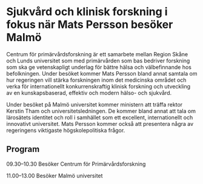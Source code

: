 # Sjukvård och klinisk forskning i fokus när Mats Persson besöker Malmö

Centrum för primärvårdsforskning är ett samarbete mellan Region Skåne och Lunds universitet som med primärvården som bas bedriver forskning som ska ge vetenskapligt underlag för bättre hälsa och välbefinnande hos befolkningen. Under besöket kommer Mats Persson bland annat samtala om hur regeringen vill stärka forskningen inom det medicinska området och verka för internationellt konkurrenskraftig klinisk forskning och utveckling av en kunskapsbaserad, effektiv och modern hälso\- och sjukvård.

Under besöket på Malmö universitet kommer ministern att träffa rektor Kerstin Tham och universitetsledningen. De kommer bland annat att tala om lärosätets identitet och roll i samhället som ett excellent, internationellt och innovativt universitet. Mats Persson kommer också att presentera några av regeringens viktigaste högskolepolitiska frågor.

## Program

09\.30–10\.30 Besöker Centrum för Primärvårdsforskning

11\.00–13\.00 Besöker Malmö universitet
